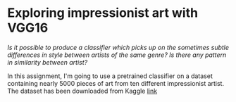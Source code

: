 # Exploring impressionist art with VGG16

*Is it possible to produce a classifier which picks up on the sometimes subtle differences in style between artists of the same genre?
Is there any pattern in similarity between artist?*

In this assignment, I'm going to use a pretrained classifier on a dataset containing nearly 5000 pieces of art from ten different impressionist artist. The dataset has been downloaded from Kaggle [link](https://www.kaggle.com/datasets/delayedkarma/impressionist-classifier-data)